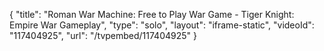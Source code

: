 {
    "title": "Roman War Machine: Free to Play War Game - Tiger Knight: Empire War Gameplay",
    "type": "solo",
    "layout": "iframe-static",
    "videoId": "117404925",
    "url": "\/tvpembed\/117404925"
}